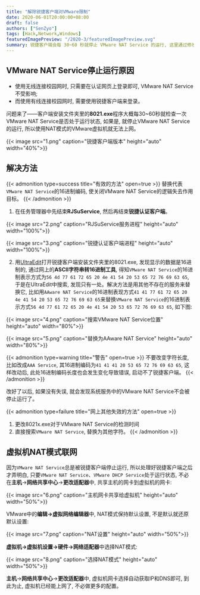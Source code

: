 ```yaml
---
title: "解除锐捷客户端对VMware限制"
date: 2020-06-01T20:00:00+08:00
draft: false
authors: ["SenZyo"]
tags: [Hack,Network,Windows]
featuredImagePreview: "/2020-3/featuredImagePreview.svg"
summary: 锐捷客户端会每 30~60 秒就停止 VMware NAT Service 的运行, 这里通过修改 8021x.exe 来解除限制。
---
```


## VMware NAT Service停止运行原因

- 使用无线连接校园网时, 只需要在认证网页上登录即可, VMware NAT Service不受影响; 
- 而使用有线连接校园网时, 需要使用锐捷客户端来登录。

问题来了——客户端安装文件夹里的**8021.exe**程序大概每30~60秒就检查一次VMware NAT Service是否处于运行状态, 如果是, 就停止VMware NAT Service的运行, 所以使用NAT模式的VMware虚拟机就无法上网。

{{< image src="1.png" caption="锐捷客户端版本" height="auto" width="40%">}}

## 解决方法

{{< admonition type=success title="有效的方法" open=true >}}
替换代表`VMware NAT Service`的16进制编码, 使关闭VMware NAT Service的逻辑失去作用目标。
{{< /admonition >}}

1. 在任务管理器中先结束**RJSuService**, 然后再结束**锐捷认证客户端**。

{{< image src="2.png" caption="RJSuService服务进程" height="auto" width="100%">}}

{{< image src="3.png" caption="锐捷认证客户端进程" height="auto" width="100%">}}

2. 用[UltraEdit](https://www.ultraedit.com/downloads/ultraedit-download/)打开锐捷客户端安装文件夹里的8021.exe, 发现显示的数据是16进制的, 通过网上的**ASCII字符串转16进制工具**, 得知`VMware NAT Service`的16进制表示方式为`56 4d 77 61 72 65 20 4e 41 54 20 53 65 72 76 69 63 65`, 于是在UltraEdit中搜索, 发现只有一处。解决方法是用其他不存在的服务来替换它, 比如用`AAware NAT Service`的16进制表现方式`41 41 77 61 72 65 20 4e 41 54 20 53 65 72 76 69 63 65`来替换`VMware NAT Service`的16进制表示方式`56 4d 77 61 72 65 20 4e 41 54 20 53 65 72 76 69 63 65`, 如下图: 

{{< image src="4.png" caption="搜索VMware NAT Service位置" height="auto" width="80%">}}

{{< image src="5.png" caption="替换为AAware NAT Service" height="auto" width="80%">}}

{{< admonition type=warning title="警告" open=true >}}
不要改变字符长度, 比如改成`AAA Service`, 其16进制编码为`41 41 41 20 53 65 72 76 69 63 65`, 这样改动后, 此处16进制编码长度也会发生变化导致错误, 启动不了锐捷客户端。
{{< /admonition >}}

改好了以后, 如果没有失误, 就会发现系统服务中的VMware NAT Service不会被停止运行了。

{{< admonition type=failure title="网上其他失效的方法" open=true >}}
1. 更改8021x.exe对于VMware NAT Service的检测时间
2. 直接搜索`VMware NAT Service`, 替换为其他字符。
{{< /admonition >}}

## 虚拟机NAT模式联网

因为`VMware NAT Service`总是被锐捷客户端停止运行, 所以处理好锐捷客户端之后才弄明白, 只要`VMware NAT Service`、`VMware DHCP Service`处于运行状态, 不必在**主机**→**网络共享中心**→**更改适配器**中, 共享主机的网卡到虚拟机的网卡: 

{{< image src="6.png" caption="主机网卡共享给虚拟机" height="auto" width="50%">}}

VMware中的**编辑→虚拟网络编辑器**中, NAT模式保持默认设置, 不是默认就还原默认设置: 

{{< image src="7.png" caption="NAT设置" height="auto" width="50%">}}

**虚拟机→虚拟机设置→硬件→网络适配器**中选择NAT模式: 

{{< image src="8.png" caption="选择NAT模式" height="auto" width="50%">}}

**主机**→**网络共享中心**→**更改适配器**中, 虚拟机网卡选择自动获取IP和DNS即可, 到此为止, 虚拟机已经能上网了, 不必做更多的配置。
